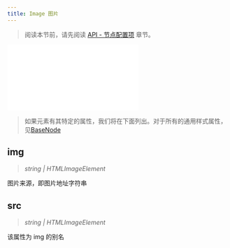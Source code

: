 ```yaml
---
title: Image 图片
---
```


> 阅读本节前，请先阅读 [API - 节点配置项](/api/elements/nodes/base-node) 章节。

<embed src="@/common/api/elements/nodes/image.md"></embed>

> 如果元素有其特定的属性，我们将在下面列出。对于所有的通用样式属性，见[BaseNode](./BaseNode.zh.md)

## img

> _string \|_ _HTMLImageElement_

图片来源，即图片地址字符串

## src

> _string \|_ _HTMLImageElement_

该属性为 img 的别名
